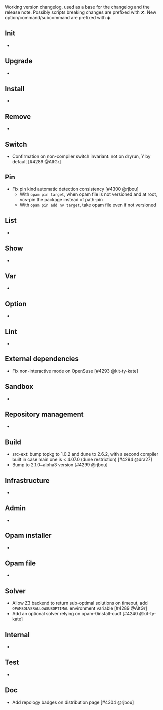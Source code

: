 Working version changelog, used as a base for the changelog and the release
note.
Possibly scripts breaking changes are prefixed with ✘.
New option/command/subcommand are prefixed with ◈.

## Init
  *

## Upgrade
  *

## Install
  *

## Remove
  *

## Switch
  * Confirmation on non-compiler switch invariant: not on dryrun, Y by default [#4289 @AltGr]

## Pin
  * Fix pin kind automatic detection consistency [#4300 @rjbou]
    * With `opam pin target`, when opam file is not versioned and at root, vcs-pin the package instead of path-pin
    * With `opam pin add nv target`, take opam file even if not versioned

## List
  *

## Show
  *

## Var
  *

## Option
  *

## Lint
  *

## External dependencies
  * Fix non-interactive mode on OpenSuse [#4293 @kit-ty-kate]

## Sandbox
  *

## Repository management
  *

## Build
  * src-ext: bump topkg to 1.0.2 and dune to 2.6.2, with a second compiler built in case main one is < 4.07.0 (dune restriction) [#4294 @dra27]
  * Bump to 2.1.0~alpha3 version [#4299 @rjbou]

## Infrastructure
  *

## Admin
  *

## Opam installer
  *

## Opam file
  *

## Solver
  * Allow Z3 backend to return sub-optimal solutions on timeout, add `OPAMSOLVERALLOWSUBOPTIMAL` environment variable [#4289 @AltGr]
  * Add an optional solver relying on opam-0install-cudf [#4240 @kit-ty-kate]

## Internal
  *

## Test
  *

## Doc
  * Add repology badges on distribution page [#4304 @rjbou]
